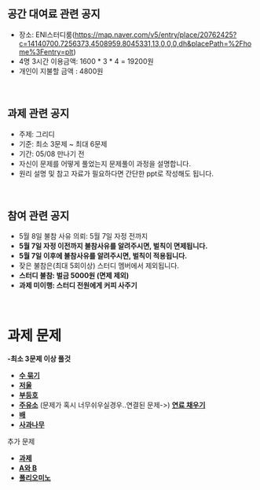 ## 공간 대여료 관련 공지
- 장소: ENI스터디룸(https://map.naver.com/v5/entry/place/20762425?c=14140700.7256373,4508959.8045331,13,0,0,0,dh&placePath=%2Fhome%3Fentry=plt)
- 4명 3시간 이용금액: 1600 * 3 * 4 = 19200원
- 개인이 지불할 금액 : 4800원

<br>

## 과제 관련 공지
- 주제: 그리디
- 기준: 최소 3문제 ~ 최대 6문제
- 기간: 05/08 만나기 전
- 자신이 문제를 어떻게 풀었는지 문제풀이 과정을 설명합니다.
- 원리 설명 및 참고 자료가 필요하다면 간단한 ppt로 작성해도 됩니다.

<br>

## 참여 관련 공지
- 5월 8일 불참 사유 의뢰: 5월 7일 자정 전까지
- **5월 7일 자정 이전까지 불참사유를 알려주시면, 벌칙이 면제됩니다.**
- **5월 7일 이후에 불참사유를 알려주시면, 벌칙이 적용됩니다.**
- 잦은 불참은(최대 5회이상) 스터디 멤버에서 제외됩니다.
- **스터디 불참: 벌금 5000원 (면제 제외)**
- **과제 미이행: 스터디 전원에게 커피 사주기**
<br>

# 과제 문제

**-최소 3문제 이상 풀것**
- [**수 묶기**](https://www.acmicpc.net/problem/1744)
- [**저울**](https://www.acmicpc.net/problem/2437)
- [**부등호**](https://www.acmicpc.net/problem/2529)
- [**주유소**](https://www.acmicpc.net/problem/13305) (문제가 혹시 너무쉬우실경우..연결된 문제->) [**연료 채우기**](https://www.acmicpc.net/problem/1826)
- [**배**](https://www.acmicpc.net/problem/1092)
- [**사과나무**](https://www.acmicpc.net/problem/19539)

추가 문제
- [**과제**](https://www.acmicpc.net/problem/13904)
- [**A와 B**](https://www.acmicpc.net/problem/12904)
- [**폴리오미노**](https://www.acmicpc.net/problem/1343)


<BR>

